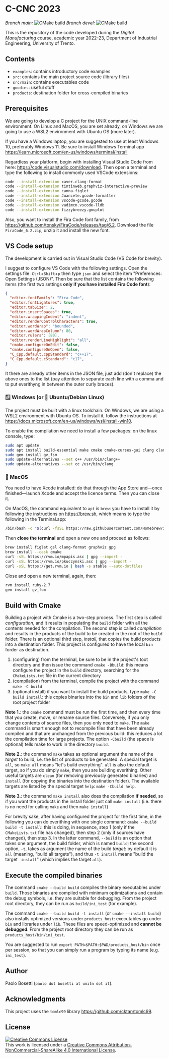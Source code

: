 # C-CNC 2023

*Branch main:* ![CMake build](https://github.com/pbosetti/c-cnc23/actions/workflows/cmake.yml/badge.svg?branch=main)
*Branch devel:* ![CMake build](https://github.com/pbosetti/c-cnc23/actions/workflows/cmake.yml/badge.svg?branch=devel)


This is the repository of the code developed during the _Digital Manufacturing_ course, academic year 2022-23, Department of Industrial Engineering, University of Trento.

## Contents

* `examples`: contains introductory code examples
* `src`: contains the main project source code (library files)
* `src/main`: contains executables code
* `goodies`: useful stuff
* `products`: destination folder for cross-compiled binaries

## Prerequisites

We are going to develop a C project for the UNIX command-line environment. On Linux and MacOS, you are set already, on Windows we are going to use a WSL2 environment with Ubuntu OS (more later).

If you have a Windows laptop, you are suggested to use at least Windows 10, preferably Windows 11. Be sure to install Windows Terminal app <https://learn.microsoft.com/en-us/windows/terminal/install>

Regardless your platform, begin with installing Visual Studio Code from here: <https://code.visualstudio.com/download>. Then open a terminal and type the following to install commonly used VSCode extensions:

```sh
code --install-extension xaver.clang-format
code --install-extension tintinweb.graphviz-interactive-preview
code --install-extension canna.figlet
code --install-extension Juancete.gcode-formatter
code --install-extension vscode-gcode.gcode
code --install-extension vadimcn.vscode-lldb
code --install-extension fizzybreezy.gnuplot
```

Also, you want to install the Fira Code font family, from <https://github.com/tonsky/FiraCode/releases/tag/6.2>. Download the file `FiraCode_6.2.zip`, unzip it and install the new font.

## VS Code setup

The development is carried out in Visual Studio Code (VS Code for brevity).

I suggest to configure VS Code with the following settings. Open the settings file: `Ctrl`+`Shift`+`p` then type `json` and select the item "Preferences: Open Settings (JSON)". Then be sure that the list contains the following items (the first two settings **only if you have installed Fira Code font**):

```json
{
  "editor.fontFamily": "Fira Code",
  "editor.fontLigatures": true,
  "editor.tabSize": 2,
  "editor.insertSpaces": true,
  "editor.wrappingIndent": "indent",
  "editor.renderControlCharacters": true,
  "editor.wordWrap": "bounded",
  "editor.wordWrapColumn": 80,
  "editor.rulers": [80],
  "editor.renderLineHighlight": "all",
  "cmake.configureOnEdit": false,
  "cmake.configureOnOpen": false,
  "C_Cpp.default.cppStandard": "c++17",
  "C_Cpp.default.cStandard": "c17",
}
```

It there are already other items in the JSON file, just add (don't replace) the above ones to the list (pay attention to separate each line with a comma and to put everithyng in between the outer curly braces).


### 🪟 Windows (or 🐧 Ubuntu/Debian Linux)
The project must be built with a linux toolchain. On Windows, we are using a WSL2 environment with Ubuntu OS. To install it, follow the instructions at <https://docs.microsoft.com/en-us/windows/wsl/install-win10>. 

To enable the compilation we need to install a few packages: on the linux console, type:

```bash
sudo apt update
sudo apt install build-essential make cmake cmake-curses-gui clang clang-format lldb libgsl-dev ruby figlet sshfs graphviz gnuplot
sudo gem install gv_fsm
sudo update-alternatives --set c++ /usr/bin/clang++
sudo update-alternatives --set cc /usr/bin/clang
```

### 🍎 MacOS
You need to have Xcode installed: do that through the App Store and—once finished—launch Xcode and accept the licence terms. Then you can close it.

On MacOS, the command equivalent to `apt` is `brew`: you have to install it by following the instructions on <https://brew.sh>, which means to type the following in the Terminal.app:

```sh
/bin/bash -c "$(curl -fsSL https://raw.githubusercontent.com/Homebrew/install/HEAD/install.sh)"
```

Then **close the terminal** and open a new one and proceed as follows:

```sh
brew install figlet gsl clang-format graphviz gpg
brew install --cask cmake
curl -sSL https://rvm.io/mpapis.asc | gpg --import -
curl -sSL https://rvm.io/pkuczynski.asc | gpg --import -
curl -sSL https://get.rvm.io | bash -s stable --auto-dotfiles
```

Close and open a new terminal, again, then:

```sh
rvm install ruby-2.7
gem install gv_fsm
```


## Build with Cmake

Building a project with Cmake is a two-step process. The first step is called *configuration*, and it results in populating the `build` folder with all the contents needed for the compilation. The second step is called *compilation* and results in the products of the build to be created in the root of the `build` folder. There is an optional third step, *install*, that copies the build products into a destination folder. This project is configured to have the local `bin` forder as destination.

1. (configuring) from the terminal, be sure to be in the project's toot directory and then issue the command `cmake	-Bbuild`: this means configure the project in the `build` directory, searching for the `CMakeLists.txt` file in the current directory
2. (compilation) from the terminal, compile the project with the command `make -C build` 
3. (optional install) if you want to install the build products, type `make -C build install`: this copies binaries into the `bin` and `lib` folders of the root project folder

**Note 1.**: the `cmake` command must be run the first time, and then every time that you create, move, or rename source files. Conversely, if you only change contents of source files, then you only need to `make`. The `make` command is smart enough not to recompile files that have been already compiled and that are unchanged from the previous build: this reduces a lot the compilation time for large projects. The option `-Cbuild` (the space is optional) tells make to work in the directory `build`.

**Note 2.**: the command `make` takes as optional argument the name of the _target_ to build, i.e. the list of products to be generated. A special target is `all`, so `make all` means "let's build everything". `all` is also the default target, so if you do simply `make`, then you are building everithing. Other useful targets are `clean` (for removing previously generated binaries) and `install` (for copying the binaries into the destination folder). The available targets are listed by the special target `help`: `make -Cbuild help`.

**Note 3.**: the command `make install` also does the compilation **if needed**, so if you want the products in the install folder just call `make install` (i.e. there is no need for calling `make` and then `make install`)

For brevity sake, after having configured the project for the first time, in the following you can do everithing with one single command: `cmake --build build -t install`: this is doing, in sequence, step 1 (only if the `CMakeLists.txt` file has changed), then step 2 (only if sources have changed), then step 3. In the latter command, `--build` is an option that takes one argument, the build folder, which is named `build`; the second option, `-t`, takes as argument the name of the build _target_: by default it is `all` (meaning, "build all targets"), and thus `-t install` means "build the target ` install`" (which implies the target `all`).

## Execute the compiled binaries

The command `cmake --build build` compiles the binary executables under `build`. Those binaries are compiled with minimum optimizations and contain the debug symbols, i.e. they are suitable for debugging. From the project root directory, they can be run as `build/ini_test` (for example).

The command `cmake --build build -t install` (or `cmake --install build`) also installs optimized versions under `products_host`: executables go under `bin` and libraries under `lib`. These files are speed-optimized and **cannot be debugged**. From the project root directory they can be run as `products_host/bin/ini_test`.

You are suggested to run `export PATH=$PATH:$PWD/products_host/bin` once per session, so that you can simply run a program by typing its name (e.g. `ini_test`).


## Author

Paolo Bosetti (`paolo dot bosetti at unitn dot it`).

## Acknowledgments

This project uses the `tomlc99` library <https://github.com/cktan/tomlc99>.

## License

<a rel="license" href="http://creativecommons.org/licenses/by-nc-sa/4.0/"><img alt="Creative Commons License" style="border-width:0" src="https://i.creativecommons.org/l/by-nc-sa/4.0/88x31.png" /></a><br />This work is licensed under a <a rel="license" href="http://creativecommons.org/licenses/by-nc-sa/4.0/">Creative Commons Attribution-NonCommercial-ShareAlike 4.0 International License</a>.